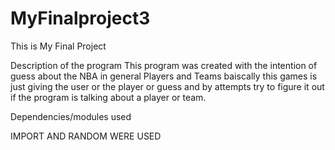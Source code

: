 # MyFinalproject3
 This is My Final Project
 
 Description of the program 
This program was created with the intention of guess about the NBA in general
Players and Teams baiscally this games is just giving the user or the player 
or guess and by attempts try to figure it out if the program is talking about a player or 
team.

Dependencies/modules used

IMPORT AND RANDOM WERE USED
 
